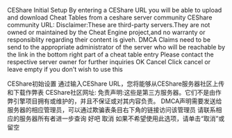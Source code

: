 ﻿CEShare Initial Setup
By entering a CEShare URL you will be able to upload and download Cheat Tables from a ceshare server community
CEShare community URL:
Disclaimer:These are third-party servers.They are not owned or maintained by the Cheat Engine project,and no warranty or responsiblity regarding their content is giveh.
DMCA Claims need to be send to the appropriate administrator of the server who will be reachable by the link in the bottom right part of a cheat table entry
Please contact the respective server owner for further inquiries
OK
Cancel
Click cancel or leave empty if you don't wish to use this

CEShare初始设置
通过输入CEShare URL，您将能够从CEShare服务器社区上传和下载作弊表
CEShare社区网址:
免责声明:这些是第三方服务器。它们不是由作弊引擎项目拥有或维护的，并且不保证或对其内容负责。
DMCA声明需要发送给服务器的相应管理员，可以通过欺骗表条目右下角的链接访问该管理员
请联系相应的服务器所有者进一步查询
好吧
取消
如果不希望使用此选项，请单击“取消”或留空